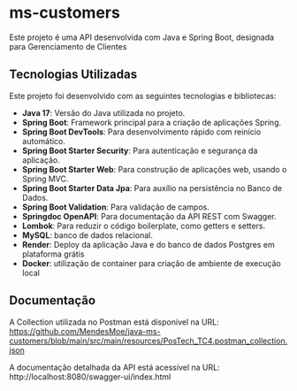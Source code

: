 #  ms-customers 

Este projeto é uma API desenvolvida com Java e Spring Boot, designada para Gerenciamento de Clientes

## Tecnologias Utilizadas

Este projeto foi desenvolvido com as seguintes tecnologias e bibliotecas:

- **Java 17**: Versão do Java utilizada no projeto.
- **Spring Boot**: Framework principal para a criação de aplicações Spring.
- **Spring Boot DevTools**: Para desenvolvimento rápido com reinício automático.
- **Spring Boot Starter Security**: Para autenticação e segurança da aplicação.
- **Spring Boot Starter Web**: Para construção de aplicações web, usando o Spring MVC.
- **Spring Boot Starter Data Jpa**: Para auxílio na persistência no Banco de Dados.
- **Spring Boot Validation**: Para validação de campos.
- **Springdoc OpenAPI**: Para documentação da API REST com Swagger.
- **Lombok**: Para reduzir o código boilerplate, como getters e setters.
- **MySQL**: banco de dados relacional.
- **Render**: Deploy da aplicação Java e do banco de dados Postgres em plataforma grátis
- **Docker**: utilização de container para criação de ambiente de execução local

## Documentação
A Collection utilizada no Postman está disponível na URL:
https://github.com/MendesMoe/java-ms-customers/blob/main/src/main/resources/PosTech_TC4.postman_collection.json

A documentação detalhada da API está acessível na URL:
http://localhost:8080/swagger-ui/index.html

